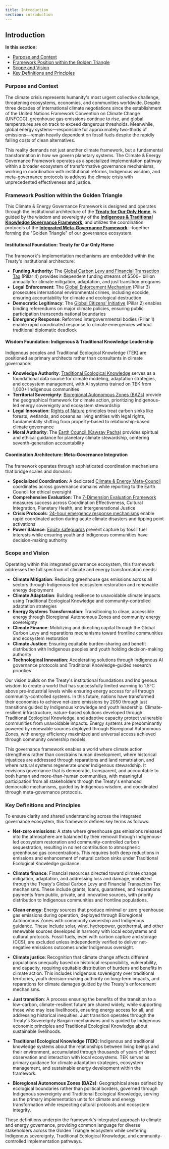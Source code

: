 ```yaml
---
title: Introduction
section: introduction
---
```


## Introduction

**In this section:**
- [Purpose and Context](#purpose-and-context)
- [Framework Position within the Golden Triangle](#framework-position-within-the-golden-triangle)
- [Scope and Vision](#scope-and-vision)
- [Key Definitions and Principles](#key-definitions-and-principles)

### <a id="purpose-and-context"></a>Purpose and Context

The climate crisis represents humanity's most urgent collective challenge, threatening ecosystems, economies, and communities worldwide. Despite three decades of international climate negotiations since the establishment of the United Nations Framework Convention on Climate Change (UNFCCC), greenhouse gas emissions continue to rise, and global temperatures are on track to exceed dangerous thresholds. Meanwhile, global energy systems—responsible for approximately two-thirds of emissions—remain heavily dependent on fossil fuels despite the rapidly falling costs of clean alternatives.

This reality demands not just another climate framework, but a fundamental transformation in how we govern planetary systems. The Climate & Energy Governance Framework operates as a specialized implementation pathway within a broader ecosystem of transformative governance mechanisms, working in coordination with institutional reforms, Indigenous wisdom, and meta-governance protocols to address the climate crisis with unprecedented effectiveness and justice.

### <a id="framework-position-within-the-golden-triangle"></a>Framework Position within the Golden Triangle

This Climate & Energy Governance Framework is designed and operates through the institutional architecture of the **[Treaty for Our Only Home](/frameworks/treaty-for-our-only-home)**, is guided by the wisdom and sovereignty of the **[Indigenous & Traditional Knowledge Governance Framework](/frameworks/indigenous-governance-and-traditional-knowledge)**, and utilizes the coordination protocols of the **[Integrated Meta-Governance Framework](/frameworks/meta-governance)**—together forming the "Golden Triangle" of our governance ecosystem.

#### Institutional Foundation: Treaty for Our Only Home

The framework's implementation mechanisms are embedded within the Treaty's institutional architecture:

- **Funding Authority**: The [Global Carbon Levy and Financial Transaction Tax](/frameworks/treaty-for-our-only-home#five-pillars) (Pillar 4) provides independent funding streams of $500+ billion annually for climate mitigation, adaptation, and just transition programs
- **Legal Enforcement**: The [Global Enforcement Mechanism](/frameworks/treaty-for-our-only-home#five-pillars) (Pillar 3) prosecutes international environmental crimes, including ecocide, ensuring accountability for climate and ecological destruction
- **Democratic Legitimacy**: The [Global Citizens' Initiative](/frameworks/treaty-for-our-only-home#five-pillars) (Pillar 2) enables binding referendums on major climate policies, ensuring public participation transcends national boundaries
- **Emergency Response**: Reformed intergovernmental bodies (Pillar 1) enable rapid coordinated response to climate emergencies without traditional diplomatic deadlock

#### Wisdom Foundation: Indigenous & Traditional Knowledge Leadership

Indigenous peoples and Traditional Ecological Knowledge (TEK) are positioned as primary architects rather than consultants in climate governance:

- **Knowledge Authority**: [Traditional Ecological Knowledge](/frameworks/indigenous-governance-and-traditional-knowledge#key-mechanisms) serves as a foundational data source for climate modeling, adaptation strategies, and ecosystem management, with AI systems trained on TEK from 1,000+ Indigenous communities
- **Territorial Sovereignty**: [Bioregional Autonomous Zones (BAZs)](/frameworks/indigenous-governance-and-traditional-knowledge#structural-components) provide the geographical framework for climate action, prioritizing Indigenous-led energy sovereignty and ecosystem stewardship
- **Legal Innovation**: [Rights of Nature](/frameworks/indigenous-governance-and-traditional-knowledge#core-principles) principles treat carbon sinks like forests, wetlands, and oceans as living entities with legal rights, fundamentally shifting from property-based to relationship-based climate governance
- **Moral Authority**: The [Earth Council (Kawsay Pacha)](/frameworks/indigenous-governance-and-traditional-knowledge#structural-components) provides spiritual and ethical guidance for planetary climate stewardship, centering seventh-generation accountability

#### Coordination Architecture: Meta-Governance Integration

The framework operates through sophisticated coordination mechanisms that bridge scales and domains:

- **Specialized Coordination**: A dedicated [Climate & Energy Meta-Council](/frameworks/meta-governance#structural-components) coordinates across governance domains while reporting to the Earth Council for ethical oversight
- **Comprehensive Evaluation**: The [7-Dimension Evaluation Framework](/frameworks/meta-governance#evaluation) measures success across Coordination Effectiveness, Cultural Integration, Planetary Health, and Intergenerational Justice
- **Crisis Protocols**: [24-hour emergency response mechanisms](/frameworks/meta-governance#structural-components) enable rapid coordinated action during acute climate disasters and tipping point activations
- **Power Balance**: [Equity safeguards](/frameworks/meta-governance#principles) prevent capture by fossil fuel interests while ensuring youth and Indigenous communities have decision-making authority

### <a id="scope-and-vision"></a>Scope and Vision

Operating within this integrated governance ecosystem, this framework addresses the full spectrum of climate and energy transformation needs:

- **Climate Mitigation**: Reducing greenhouse gas emissions across all sectors through Indigenous-led ecosystem restoration and renewable energy deployment
- **Climate Adaptation**: Building resilience to unavoidable climate impacts using Traditional Ecological Knowledge and community-controlled adaptation strategies
- **Energy Systems Transformation**: Transitioning to clean, accessible energy through Bioregional Autonomous Zones and community energy sovereignty
- **Climate Finance**: Mobilizing and directing capital through the Global Carbon Levy and reparations mechanisms toward frontline communities and ecosystem restoration
- **Climate Justice**: Ensuring equitable burden-sharing and benefit distribution with Indigenous peoples and youth holding decision-making authority
- **Technological Innovation**: Accelerating solutions through Indigenous AI governance protocols and Traditional Knowledge-guided research priorities

Our vision builds on the Treaty's institutional foundations and Indigenous wisdom to create a world that has successfully limited warming to 1.5°C above pre-industrial levels while ensuring energy access for all through community-controlled systems. In this future, nations have transformed their economies to achieve net-zero emissions by 2050 through just transitions guided by Indigenous knowledge and youth leadership. Climate-resilient infrastructure, nature-based solutions developed through Traditional Ecological Knowledge, and adaptive capacity protect vulnerable communities from unavoidable impacts. Energy systems are predominantly powered by renewable sources deployed through Bioregional Autonomous Zones, with energy efficiency maximized and universal access achieved through community ownership models.

This governance framework enables a world where climate action strengthens rather than constrains human development, where historical injustices are addressed through reparations and land rematriation, and where natural systems regenerate under Indigenous stewardship. It envisions governance that is democratic, transparent, and accountable to both human and more-than-human communities, with meaningful participation from all stakeholders through the Treaty's enhanced democratic mechanisms, guided by Indigenous wisdom, and coordinated through meta-governance protocols.

### <a id="key-definitions-and-principles"></a>Key Definitions and Principles

To ensure clarity and shared understanding across the integrated governance ecosystem, this framework defines key terms as follows:

- **Net-zero emissions**: A state where greenhouse gas emissions released into the atmosphere are balanced by their removal through Indigenous-led ecosystem restoration and community-controlled carbon sequestration, resulting in no net contribution to atmospheric greenhouse gas concentrations. This requires both deep reductions in emissions and enhancement of natural carbon sinks under Traditional Ecological Knowledge guidance.

- **Climate finance**: Financial resources directed toward climate change mitigation, adaptation, and addressing loss and damage, mobilized through the Treaty's Global Carbon Levy and Financial Transaction Tax mechanisms. These include grants, loans, guarantees, and reparations payments from public, private, and innovative sources, with priority distribution to Indigenous communities and frontline populations.

- **Clean energy**: Energy sources that produce minimal or zero greenhouse gas emissions during operation, deployed through Bioregional Autonomous Zones with community ownership and Indigenous guidance. These include solar, wind, hydropower, geothermal, and other renewable sources developed in harmony with local ecosystems and cultural protocols. Fossil fuels, even with carbon capture and storage (CCS), are excluded unless independently verified to deliver net-negative emissions outcomes under Indigenous oversight.

- **Climate justice**: Recognition that climate change affects different populations unequally based on historical responsibility, vulnerability, and capacity, requiring equitable distribution of burdens and benefits in climate action. This includes Indigenous sovereignty over traditional territories, youth decision-making authority on long-term impacts, and reparations for climate damages guided by the Treaty's enforcement mechanisms.

- **Just transition**: A process ensuring the benefits of the transition to a low-carbon, climate-resilient future are shared widely, while supporting those who may lose livelihoods, ensuring energy access for all, and addressing historical inequities. Just transition operates through the Treaty's Sovereignty Bargain mechanisms and is guided by Indigenous economic principles and Traditional Ecological Knowledge about sustainable livelihoods.

- **Traditional Ecological Knowledge (TEK)**: Indigenous and traditional knowledge systems about the relationships between living beings and their environment, accumulated through thousands of years of direct observation and interaction with local ecosystems. TEK serves as primary guidance for climate adaptation strategies, ecosystem management, and sustainable energy development within the framework.

- **Bioregional Autonomous Zones (BAZs)**: Geographical areas defined by ecological boundaries rather than political borders, governed through Indigenous sovereignty and Traditional Ecological Knowledge, serving as the primary implementation units for climate and energy transformation while respecting cultural protocols and ecosystem integrity.

These definitions underpin the framework's integrated approach to climate and energy governance, providing common language for diverse stakeholders across the Golden Triangle ecosystem while centering Indigenous sovereignty, Traditional Ecological Knowledge, and community-controlled implementation pathways.
